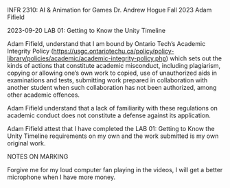 INFR 2310: AI & Animation for Games
Dr. Andrew Hogue
Fall 2023
Adam Fifield

2023-09-20
LAB 01: Getting to Know the Unity Timeline

Adam Fifield, understand that I am bound by Ontario Tech’s Academic Integrity Policy
(https://usgc.ontariotechu.ca/policy/policy-library/policies/academic/academic-integrity-policy.php) which
sets out the kinds of actions that constitute academic misconduct, including plagiarism, copying or
allowing one’s own work to copied, use of unauthorized aids in examinations and tests, submitting work
prepared in collaboration with another student when such collaboration has not been authorized, among
other academic offences.

Adam Fifield understand that a lack of familiarity with these regulations on academic conduct does not constitute a defense against its application.

Adam Fifield attest that I have completed the LAB 01: Getting to Know the Unity Timeline requirements on my own and the work submitted is my own original work.

NOTES ON MARKING

Forgive me for my loud computer fan playing in the videos, I will get a better microphone when I have more money.
